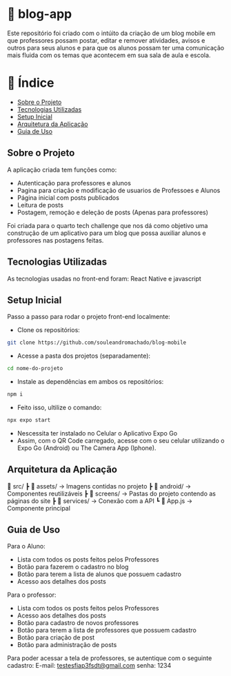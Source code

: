 # 📌 blog-app
Este repositório foi criado com o intúito da criação de um blog mobile em que professores possam postar, editar e remover atividades, avisos e outros para seus alunos e para que os alunos possam ter uma comunicação mais fluida com os temas que acontecem em sua sala de aula e escola.

# 📌 Índice
- [Sobre o Projeto](#sobre-o-projeto)
- [Tecnologias Utilizadas](#tecnologias-utilizadas)
- [Setup Inicial](#setup-inicial)
- [Arquitetura da Aplicação](#arquitetura-da-aplicação)
- [Guia de Uso](#guia-de-uso)

## Sobre o Projeto
A aplicação criada tem funções como:
- Autenticação para professores e alunos
- Pagina para criação e modificação de usuarios de Professoes e Alunos
- Página inicial com posts publicados
- Leitura de posts
- Postagem, remoção e deleção de posts (Apenas para professores)

Foi criada para o quarto tech challenge que nos dá como objetivo uma construção de um aplicativo para um blog que possa auxiliar alunos e professores nas postagens feitas.

## Tecnologias Utilizadas
As tecnologias usadas no front-end foram: React Native e javascript

## Setup Inicial
Passo a passo para rodar o projeto front-end localmente:

- Clone os repositórios:
```bash
git clone https://github.com/souleandromachado/blog-mobile
```

- Acesse a pasta dos projetos (separadamente):
```bash
cd nome-do-projeto
```

- Instale as dependências em ambos os repositórios:
```bash
npm i
```

- Feito isso, ultilize o comando:
```bash
npx expo start
```
- Nescessita ter instalado no Celular o Aplicativo Expo Go
- Assim, com o QR Code carregado, acesse com o seu celular utilizando o Expo Go (Android) ou The Camera App (Iphone).
  
## Arquitetura da Aplicação
📂 src/
┣ 📂 assets/ → Imagens contidas no projeto 
┣ 📂 android/ → Componentes reutilizáveis
┣ 📂 screens/ → Pastas do projeto contendo as páginas do site
┣ 📂 services/ → Conexão com a API
┗ 📜 App.js → Componente principal

## Guia de Uso

Para o Aluno: 

- Lista com todos os posts feitos pelos Professores
- Botão para fazerem o cadastro no blog
- Botão para terem a lista de alunos que possuem cadastro
- Acesso aos detalhes dos posts

Para o professor:

- Lista com todos os posts feitos pelos Professores
- Acesso aos detalhes dos posts
- Botão para cadastro de novos professores
- Botão para terem a lista de professores que possuem cadastro
- Botão para criação de post
- Botão para administração de posts
  
Para poder acessar a tela de professores, se autentique com o seguinte cadastro:
E-mail: testesfiap3fsdt@gmail.com
senha: 1234
